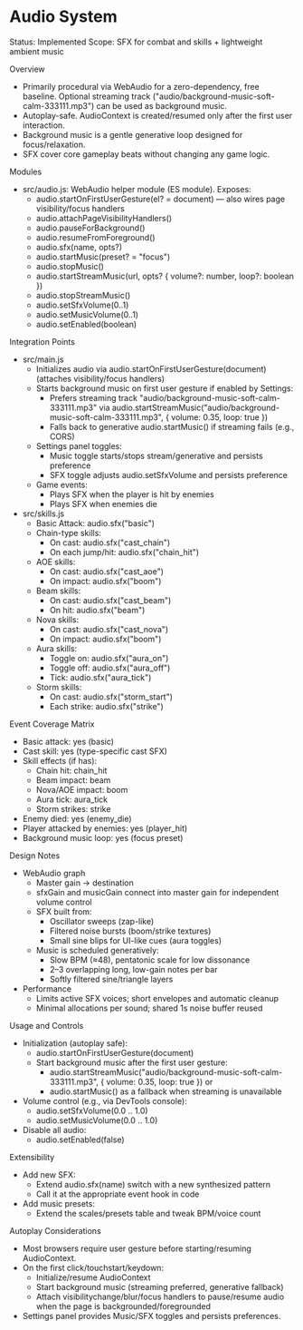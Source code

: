 # Audio System

Status: Implemented
Scope: SFX for combat and skills + lightweight ambient music

Overview
- Primarily procedural via WebAudio for a zero-dependency, free baseline. Optional streaming track ("audio/background-music-soft-calm-333111.mp3") can be used as background music.
- Autoplay-safe. AudioContext is created/resumed only after the first user interaction.
- Background music is a gentle generative loop designed for focus/relaxation.
- SFX cover core gameplay beats without changing any game logic.

Modules
- src/audio.js: WebAudio helper module (ES module). Exposes:
  - audio.startOnFirstUserGesture(el? = document) — also wires page visibility/focus handlers
  - audio.attachPageVisibilityHandlers()
  - audio.pauseForBackground()
  - audio.resumeFromForeground()
  - audio.sfx(name, opts?)
  - audio.startMusic(preset? = "focus")
  - audio.stopMusic()
  - audio.startStreamMusic(url, opts? { volume?: number, loop?: boolean })
  - audio.stopStreamMusic()
  - audio.setSfxVolume(0..1)
  - audio.setMusicVolume(0..1)
  - audio.setEnabled(boolean)

Integration Points
- src/main.js
  - Initializes audio via audio.startOnFirstUserGesture(document) (attaches visibility/focus handlers)
  - Starts background music on first user gesture if enabled by Settings:
    - Prefers streaming track "audio/background-music-soft-calm-333111.mp3" via audio.startStreamMusic("audio/background-music-soft-calm-333111.mp3", { volume: 0.35, loop: true })
    - Falls back to generative audio.startMusic() if streaming fails (e.g., CORS)
  - Settings panel toggles:
    - Music toggle starts/stops stream/generative and persists preference
    - SFX toggle adjusts audio.setSfxVolume and persists preference
  - Game events:
    - Plays SFX when the player is hit by enemies
    - Plays SFX when enemies die
- src/skills.js
  - Basic Attack: audio.sfx("basic")
  - Chain-type skills:
    - On cast: audio.sfx("cast_chain")
    - On each jump/hit: audio.sfx("chain_hit")
  - AOE skills:
    - On cast: audio.sfx("cast_aoe")
    - On impact: audio.sfx("boom")
  - Beam skills:
    - On cast: audio.sfx("cast_beam")
    - On hit: audio.sfx("beam")
  - Nova skills:
    - On cast: audio.sfx("cast_nova")
    - On impact: audio.sfx("boom")
  - Aura skills:
    - Toggle on: audio.sfx("aura_on")
    - Toggle off: audio.sfx("aura_off")
    - Tick: audio.sfx("aura_tick")
  - Storm skills:
    - On cast: audio.sfx("storm_start")
    - Each strike: audio.sfx("strike")

Event Coverage Matrix
- Basic attack: yes (basic)
- Cast skill: yes (type-specific cast SFX)
- Skill effects (if has):
  - Chain hit: chain_hit
  - Beam impact: beam
  - Nova/AOE impact: boom
  - Aura tick: aura_tick
  - Storm strikes: strike
- Enemy died: yes (enemy_die)
- Player attacked by enemies: yes (player_hit)
- Background music loop: yes (focus preset)

Design Notes
- WebAudio graph
  - Master gain -> destination
  - sfxGain and musicGain connect into master gain for independent volume control
  - SFX built from:
    - Oscillator sweeps (zap-like)
    - Filtered noise bursts (boom/strike textures)
    - Small sine blips for UI-like cues (aura toggles)
  - Music is scheduled generatively:
    - Slow BPM (≈48), pentatonic scale for low dissonance
    - 2–3 overlapping long, low-gain notes per bar
    - Softly filtered sine/triangle layers
- Performance
  - Limits active SFX voices; short envelopes and automatic cleanup
  - Minimal allocations per sound; shared 1s noise buffer reused

Usage and Controls
- Initialization (autoplay safe):
  - audio.startOnFirstUserGesture(document)
  - Start background music after the first user gesture:
    - audio.startStreamMusic("audio/background-music-soft-calm-333111.mp3", { volume: 0.35, loop: true }) or
    - audio.startMusic() as a fallback when streaming is unavailable
- Volume control (e.g., via DevTools console):
  - audio.setSfxVolume(0.0 .. 1.0)
  - audio.setMusicVolume(0.0 .. 1.0)
- Disable all audio:
  - audio.setEnabled(false)

Extensibility
- Add new SFX:
  - Extend audio.sfx(name) switch with a new synthesized pattern
  - Call it at the appropriate event hook in code
- Add music presets:
  - Extend the scales/presets table and tweak BPM/voice count

Autoplay Considerations
- Most browsers require user gesture before starting/resuming AudioContext.
- On the first click/touchstart/keydown:
  - Initialize/resume AudioContext
  - Start background music (streaming preferred, generative fallback)
  - Attach visibilitychange/blur/focus handlers to pause/resume audio when the page is backgrounded/foregrounded
- Settings panel provides Music/SFX toggles and persists preferences.
